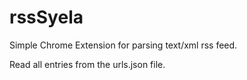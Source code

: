 # rssSyela

Simple Chrome Extension for parsing text/xml rss feed.

Read all entries from the urls.json file.
